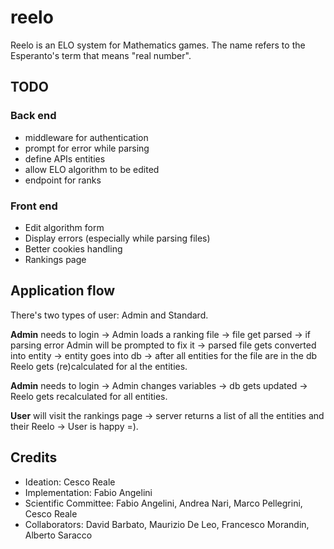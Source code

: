 # reelo

Reelo is an ELO system for Mathematics games. The name refers to the Esperanto's term that means "real number".

## TODO

### Back end

- middleware for authentication
- prompt for error while parsing
- define APIs entities
- allow ELO algorithm to be edited
- endpoint for ranks

### Front end

- Edit algorithm form
- Display errors (especially while parsing files)
- Better cookies handling
- Rankings page

## Application flow

There's two types of user: Admin and Standard.

**Admin** needs to login -> Admin loads a ranking file -> file get parsed -> if parsing error Admin will be prompted to fix it -> parsed file gets converted into entity -> entity goes into db -> after all entities for the file are in the db Reelo gets (re)calculated for al the entities.

**Admin** needs to login -> Admin changes variables -> db gets updated -> Reelo gets recalculated for all entities.

**User** will visit the rankings page -> server returns a list of all the entities and their Reelo -> User is happy =).

## Credits

- Ideation: Cesco Reale
- Implementation: Fabio Angelini
- Scientific Committee: Fabio Angelini, Andrea Nari, Marco Pellegrini, Cesco Reale
- Collaborators: David Barbato, Maurizio De Leo, Francesco Morandin, Alberto Saracco
